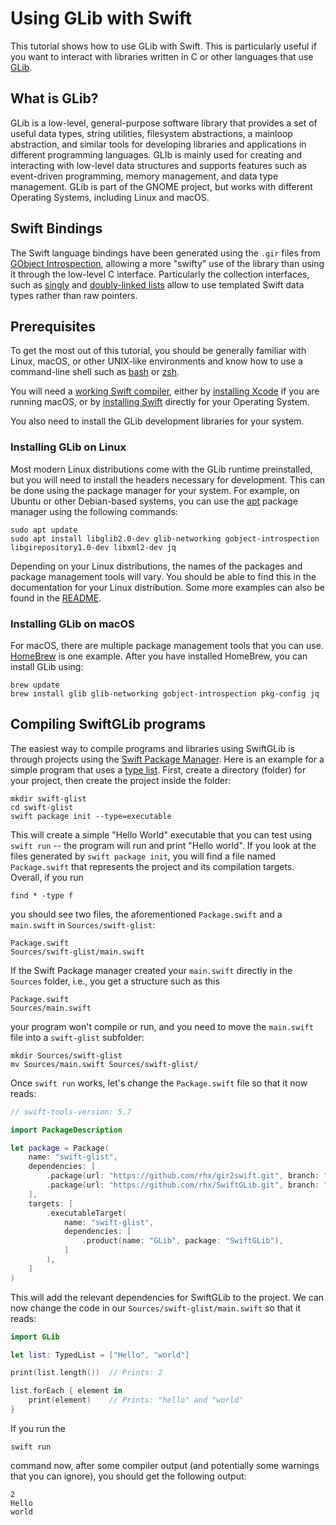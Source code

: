 # Using GLib with Swift

This tutorial shows how to use GLib with Swift.
This is particularly useful if you want to interact
with libraries written in C or other languages that use
[GLib](https://docs.gtk.org/glib/).


## What is GLib?

GLib is a low-level, general-purpose software library
that provides a set of useful data types, string utilities,
filesystem abstractions, a mainloop abstraction, and similar
tools for developing libraries and applications in different
programming languages.
GLIb is mainly used for creating and interacting with
low-level data structures and supports features such as
event-driven programming, memory management, and data
type management.
GLib is part of the GNOME project, but works with different
Operating Systems, including Linux and macOS.


## Swift Bindings

The Swift language bindings have been generated using
the `.gir` files from
[GObject Introspection](https://gi.readthedocs.io/en/latest/),
allowing a more "swifty" use of the library than using it
through the low-level C interface.
Particularly the collection interfaces, such as
[singly](https://rhx.github.io/SwiftGLib/GLib/documentation/glib/typedslist) and
[doubly-linked lists](https://rhx.github.io/SwiftGLib/GLib/documentation/glib/typedlist)
allow to use templated Swift data types rather than raw
pointers.


## Prerequisites

To get the most out of this tutorial, you should be
generally familiar with Linux, macOS, or other UNIX-like
environments and know how to use a command-line shell
such as [bash](https://www.gnu.org/software/bash/) or
[zsh](https://www.zsh.org/).

You will need a
[working Swift compiler](https://www.swift.org/getting-started/cli-swiftpm/),
either by
[installing Xcode](https://developer.apple.com/support/xcode/)
if you are running macOS, or
by [installing Swift](https://www.swift.org/install/)
directly for your Operating System.

You also need to install the GLib development libraries
for your system.

### Installing GLib on Linux

Most modern Linux distributions come with the GLib runtime
preinstalled, but you will need to install the headers
necessary for development.
This can be done using the package manager for your system.
For example, on Ubuntu or other Debian-based systems,
you can use the [apt](https://wiki.debian.org/Apt) package
manager using the following commands:

    sudo apt update
    sudo apt install libglib2.0-dev glib-networking gobject-introspection libgirepository1.0-dev libxml2-dev jq

Depending on your Linux distributions, the names of the
packages and package management tools will vary.
You should be able to find this in the documentation for
your Linux distribution.
Some more examples can also be found in the
[README](https://github.com/rhx/SwiftGLib/blob/main/README.md).

### Installing GLib on macOS

For macOS, there are multiple package management tools
that you can use.
[HomeBrew](http://brew.sh/) is one example.
After you have installed HomeBrew, you can install
GLib using:

    brew update
    brew install glib glib-networking gobject-introspection pkg-config jq


## Compiling SwiftGLib programs

The easiest way to compile programs and libraries using
SwiftGLib is through projects using the
[Swift Package Manager](https://swift.org/package-manager/).
Here is an example for a simple program that uses a
[type list](https://rhx.github.io/SwiftGLib/GLib/documentation/glib/typedlist).
First, create a directory (folder) for your project, then
create the project inside the folder:

    mkdir swift-glist
    cd swift-glist
    swift package init --type=executable
    
This will create a simple "Hello World" executable that
you can test using `swift run` -- the program will run
and print "Hello world".
If you look at the files generated by `swift package init`,
you will find a file named `Package.swift` that represents
the project and its compilation targets.
Overall, if you run

    find * -type f
    
you should see two files, the aforementioned `Package.swift`
and a `main.swift` in `Sources/swift-glist`:

    Package.swift
    Sources/swift-glist/main.swift

If the Swift Package manager created your `main.swift`
directly in the `Sources` folder, i.e., you get a structure
such as this

    Package.swift
    Sources/main.swift

your program won't compile or run, and you need to move the
`main.swift` file into a `swift-glist` subfolder:

    mkdir Sources/swift-glist
    mv Sources/main.swift Sources/swift-glist/

Once `swift run` works, let's change the `Package.swift`
file so that it now reads:

```Swift
// swift-tools-version: 5.7

import PackageDescription

let package = Package(
    name: "swift-glist",
    dependencies: [
        .package(url: "https://github.com/rhx/gir2swift.git", branch: "main"),
        .package(url: "https://github.com/rhx/SwiftGLib.git", branch: "main"),
    ],
    targets: [
        .executableTarget(
            name: "swift-glist",
            dependencies: [
                .product(name: "GLib", package: "SwiftGLib"),
            ]
        ),
    ]
)
```
This will add the relevant dependencies for SwiftGLib
to the project.  We can now change the code in our
`Sources/swift-glist/main.swift` so that it reads:
```Swift
import GLib

let list: TypedList = ["Hello", "world"]

print(list.length())  // Prints: 2

list.forEach { element in
    print(element)    // Prints: "hello" and "world"
}
```
If you run the

    swift run

command now, after some compiler output (and potentially
some warnings that you can ignore), you should get the
following output:

    2
    Hello
    world

